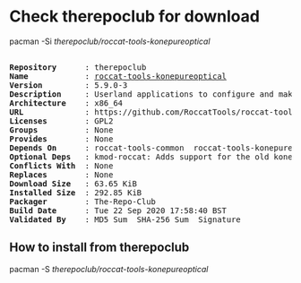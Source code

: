 # Check therepoclub for download

pacman -Si *therepoclub/roccat-tools-konepureoptical*

<div class="highlight"><pre class="highlight"><text>
<b>Repository</b>      : therepoclub
<b>Name</b>            : <a href="../../x86_64/roccat-tools-konepureoptical-5.9.0-3-x86_64.pkg.tar.zst">roccat-tools-konepureoptical</a>
<b>Version</b>         : 5.9.0-3
<b>Description</b>     : Userland applications to configure and make extended use of ROCCAT Kone Pure optical devices
<b>Architecture</b>    : x86_64
<b>URL</b>             : https://github.com/RoccatTools/roccat-tools
<b>Licenses</b>        : GPL2
<b>Groups</b>          : None
<b>Provides</b>        : None
<b>Depends On</b>      : roccat-tools-common  roccat-tools-konepure
<b>Optional Deps</b>   : kmod-roccat: Adds support for the old kone device.
<b>Conflicts With</b>  : None
<b>Replaces</b>        : None
<b>Download Size</b>   : 63.65 KiB
<b>Installed Size</b>  : 292.85 KiB
<b>Packager</b>        : The-Repo-Club <wayne6324@gmail.com>
<b>Build Date</b>      : Tue 22 Sep 2020 17:58:40 BST
<b>Validated By</b>    : MD5 Sum  SHA-256 Sum  Signature
</text></pre></div>

## How to install from therepoclub

pacman -S *therepoclub/roccat-tools-konepureoptical*
